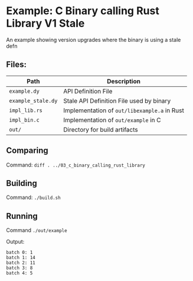 # Example: C Binary calling Rust Library V1 Stale

An example showing version upgrades where the binary is using a stale defn

## Files:

| Path | Description |
|------|-------------|
| `example.dy` | API Definition File |
| `example_stale.dy` | Stale API Definition File used by binary |
|`impl_lib.rs` | Implementation of `out/libexample.a` in Rust |
| `impl_bin.c` | Implementation of `out/example` in C |
| `out/` | Directory for build artifacts |

## Comparing

Command: `diff . ../03_c_binary_calling_rust_library`

## Building
Command: `./build.sh`

## Running
Command `./out/example`

Output:
```
batch 0: 1
batch 1: 14
batch 2: 11
batch 3: 8
batch 4: 5
```
